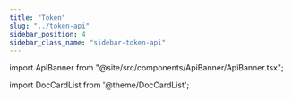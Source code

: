 ```yaml
---
title: "Token"
slug: "../token-api"
sidebar_position: 4
sidebar_class_name: "sidebar-token-api"
---
```


import ApiBanner from "@site/src/components/ApiBanner/ApiBanner.tsx";

<ApiBanner />

import DocCardList from '@theme/DocCardList';

<DocCardList />
